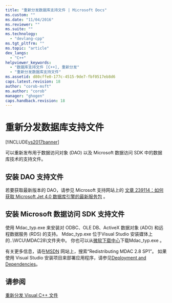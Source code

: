 ```yaml
---
title: "重新分发数据库支持文件 | Microsoft Docs"
ms.custom: ""
ms.date: "11/04/2016"
ms.reviewer: ""
ms.suite: ""
ms.technology: 
  - "devlang-cpp"
ms.tgt_pltfrm: ""
ms.topic: "article"
dev_langs: 
  - "C++"
helpviewer_keywords: 
  - "数据库支持文件 [C++], 重新分发"
  - "重新分发数据库支持文件"
ms.assetid: d80cffe0-177c-4515-9de7-fbf0517eb8d6
caps.latest.revision: 18
author: "corob-msft"
ms.author: "corob"
manager: "ghogen"
caps.handback.revision: 18
---
```

# 重新分发数据库支持文件
[!INCLUDE[vs2017banner](../assembler/inline/includes/vs2017banner.md)]

可以重新发布用于数据访问对象 \(DAO\) 以及 Microsoft 数据访问 SDK 中的数据库技术的支持文件。  
  
## 安装 DAO 支持文件  
 若要获取最新版本的 DAO，请参见 Microsoft 支持网站上的 [文章 239114：如何获取 Microsoft Jet 4.0 数据库引擎的最新服务包](http://go.microsoft.com/fwlink/?LinkId=198014) 。  
  
## 安装 Microsoft 数据访问 SDK 支持文件  
 使用 Mdac\_typ.exe 来安装对 ODBC、OLE DB、ActiveX 数据对象 \(ADO\) 和远程数据服务 \(RDS\) 的支持。  Mdac\_typ.exe 位于Visual Studio 安装媒体上的..\\WCU\\MDAC28\\文件夹中。  你也可以从[微软下载中心](http://go.microsoft.com/fwlink/?LinkId=198015)下载Mdac\_typ.exe 。  
  
 有关更多信息，请在[MSDN](http://go.microsoft.com/fwlink/?LinkId=198016) 网站上，搜索“Redistributing MDAC 2.8 SP1”。  如果使用 Visual Studio 安装项目来部署应用程序，请参见[Deployment and Dependencies](http://msdn.microsoft.com/zh-cn/49e9b84d-bd6a-4388-b9ac-46ea79cf0733)。  
  
## 请参阅  
 [重新分发 Visual C\+\+ 文件](../ide/redistributing-visual-cpp-files.md)